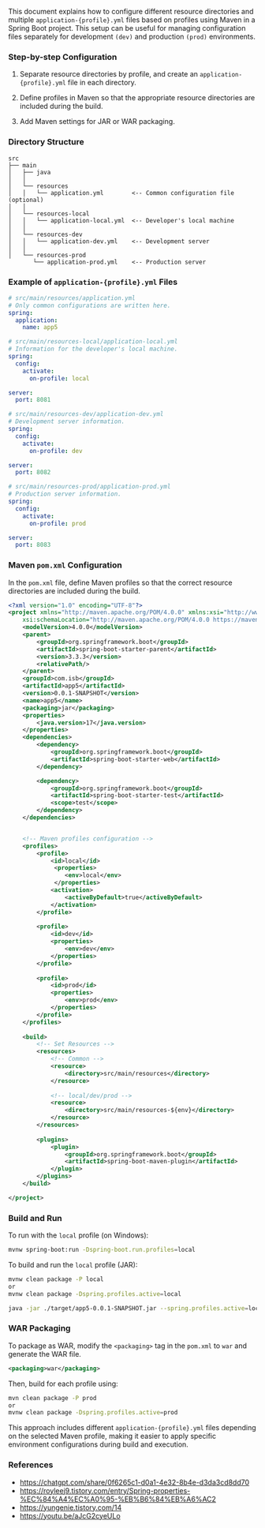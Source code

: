 
This document explains how to configure different resource directories and multiple `application-{profile}.yml` files based on profiles using Maven in a Spring Boot project. This setup can be useful for managing configuration files separately for development `(dev)` and production `(prod)` environments.

### Step-by-step Configuration

1. Separate resource directories by profile, and create an `application-{profile}.yml` file in each directory.
   
2. Define profiles in Maven so that the appropriate resource directories are included during the build.

3. Add Maven settings for JAR or WAR packaging.

### Directory Structure

```
src
├── main
│   ├── java
│   │ 
│   └── resources
│   │   └── application.yml        <-- Common configuration file (optional)
│   │ 
│   └── resources-local
│   │   └── application-local.yml  <-- Developer's local machine
│   │ 
│   └── resources-dev
│   │   └── application-dev.yml    <-- Development server
│   │ 
│   └── resources-prod
       └── application-prod.yml    <-- Production server
```       

### Example of `application-{profile}.yml` Files

```yml
# src/main/resources/application.yml   
# Only common configurations are written here.
spring:
  application:
    name: app5
```

```yml
# src/main/resources-local/application-local.yml 
# Information for the developer's local machine.
spring:
  config:
    activate:
      on-profile: local

server:
  port: 8081
```

```yml
# src/main/resources-dev/application-dev.yml 
# Development server information.
spring:
  config:
    activate:
      on-profile: dev

server:
  port: 8082
```

```yml
# src/main/resources-prod/application-prod.yml 
# Production server information.
spring:
  config:
    activate:
      on-profile: prod

server:
  port: 8083  
```

### Maven `pom.xml` Configuration

In the `pom.xml` file, define Maven profiles so that the correct resource directories are included during the build.

```xml
<?xml version="1.0" encoding="UTF-8"?>
<project xmlns="http://maven.apache.org/POM/4.0.0" xmlns:xsi="http://www.w3.org/2001/XMLSchema-instance"
	xsi:schemaLocation="http://maven.apache.org/POM/4.0.0 https://maven.apache.org/xsd/maven-4.0.0.xsd">
	<modelVersion>4.0.0</modelVersion>
	<parent>
		<groupId>org.springframework.boot</groupId>
		<artifactId>spring-boot-starter-parent</artifactId>
		<version>3.3.3</version>
		<relativePath/>
	</parent>
	<groupId>com.isb</groupId>
	<artifactId>app5</artifactId>
	<version>0.0.1-SNAPSHOT</version>
    <name>app5</name>
    <packaging>jar</packaging> 
	<properties>
		<java.version>17</java.version>
	</properties>
	<dependencies>
		<dependency>
			<groupId>org.springframework.boot</groupId>
			<artifactId>spring-boot-starter-web</artifactId>
		</dependency>

		<dependency>
			<groupId>org.springframework.boot</groupId>
			<artifactId>spring-boot-starter-test</artifactId>
			<scope>test</scope>
		</dependency>
	</dependencies>


	<!-- Maven profiles configuration -->
	<profiles>
		<profile>
			<id>local</id>
			 <properties>
			 	<env>local</env>
			 </properties>
			<activation>
				<activeByDefault>true</activeByDefault>
			</activation>
		</profile>
		
	    <profile>
	        <id>dev</id>
	        <properties>
	            <env>dev</env>
	        </properties>	        
	    </profile>
	    
	    <profile>
	        <id>prod</id>
	        <properties>
	            <env>prod</env>
	        </properties>
	    </profile>	    
	</profiles>
	
	<build>
		<!-- Set Resources -->
		<resources>
			<!-- Common -->
			<resource>
				<directory>src/main/resources</directory>
			</resource>
			
			<!-- local/dev/prod -->
			<resource>
            	<directory>src/main/resources-${env}</directory>
        	</resource>
		</resources>
		
		<plugins>
			<plugin>
				<groupId>org.springframework.boot</groupId>
				<artifactId>spring-boot-maven-plugin</artifactId>
			</plugin>
		</plugins>
	</build>

</project>
```

### Build and Run

To run with the `local` profile (on Windows):

```bash
mvnw spring-boot:run -Dspring-boot.run.profiles=local
```

To build and run the `local` profile (JAR):

```bash
mvnw clean package -P local
or
mvnw clean package -Dspring.profiles.active=local

java -jar ./target/app5-0.0.1-SNAPSHOT.jar --spring.profiles.active=local
```

### WAR Packaging

To package as WAR, modify the `<packaging>` tag in the `pom.xml` to `war` and generate the WAR file.

```xml
<packaging>war</packaging>
```

Then, build for each profile using:

```bash
mvn clean package -P prod
or
mvnw clean package -Dspring.profiles.active=prod
```

This approach includes different `application-{profile}.yml` files depending on the selected Maven profile, making it easier to apply specific environment configurations during build and execution.

### References
* https://chatgpt.com/share/0f6265c1-d0a1-4e32-8b4e-d3da3cd8dd70
* https://royleej9.tistory.com/entry/Spring-properties-%EC%84%A4%EC%A0%95-%EB%B6%84%EB%A6%AC2  
* https://yungenie.tistory.com/14
* https://youtu.be/aJcG2cyeULo
